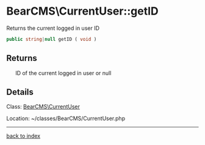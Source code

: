 # BearCMS\CurrentUser::getID

Returns the current logged in user ID

```php
public string|null getID ( void )
```

## Returns

&nbsp;&nbsp;&nbsp;&nbsp;&nbsp;&nbsp;ID of the current logged in user or null

## Details

Class: [BearCMS\CurrentUser](bearcms.currentuser.class.md)

Location: ~/classes/BearCMS/CurrentUser.php

---

[back to index](index.md)

